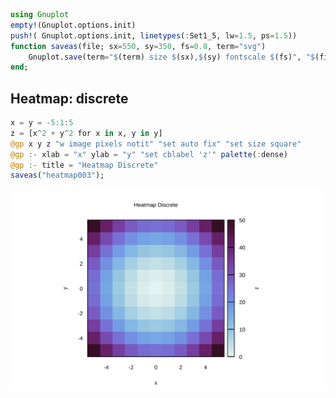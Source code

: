 


```julia
using Gnuplot
empty!(Gnuplot.options.init)
push!( Gnuplot.options.init, linetypes(:Set1_5, lw=1.5, ps=1.5))
function saveas(file; sx=550, sy=350, fs=0.8, term="svg")
    Gnuplot.save(term="$(term) size $(sx),$(sy) fontscale $(fs)", "$(file).svg")
end;
```


<a id='Heatmap:-discrete'></a>

## Heatmap: discrete


```julia
x = y = -5:1:5
z = [x^2 + y^2 for x in x, y in y]
@gp x y z "w image pixels notit" "set auto fix" "set size square"
@gp :- xlab = "x" ylab = "y" "set cblabel 'z'" palette(:dense)
@gp :- title = "Heatmap Discrete"
saveas("heatmap003");
```


![](heatmap003.svg)

